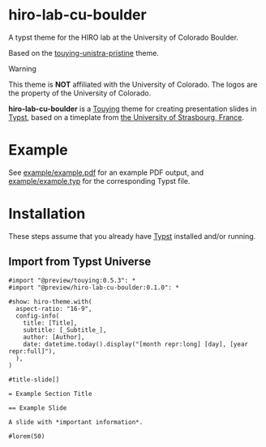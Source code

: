 # hiro-lab-cu-boulder

A typst theme for the HIRO lab at the University of Colorado Boulder.

Based on the [touying-unistra-pristine](https://github.com/spidersouris/touying-unistra-pristine) theme.

> [!WARNING]
> This theme is **NOT** affiliated with the University of Colorado. The logos are the property of the University of Colorado.

**hiro-lab-cu-boulder** is a [Touying](https://github.com/touying-typ/touying) theme for creating presentation slides in [Typst](https://github.com/typst/typst), based on a timeplate from [the University of Strasbourg, France](https://langagevisuel.unistra.fr).

# Example

See [example/example.pdf](example/example.pdf) for an example PDF output, and [example/example.typ](example/example.typ) for the corresponding Typst file.

# Installation

These steps assume that you already have [Typst](https://typst.app/) installed and/or running.

## Import from Typst Universe

```typst
#import "@preview/touying:0.5.3": *
#import "@preview/hiro-lab-cu-boulder:0.1.0": *

#show: hiro-theme.with(
  aspect-ratio: "16-9",
  config-info(
    title: [Title],
    subtitle: [_Subtitle_],
    author: [Author],
    date: datetime.today().display("[month repr:long] [day], [year repr:full]"),
  ),
)

#title-slide[]

= Example Section Title

== Example Slide

A slide with *important information*.

#lorem(50)
```
